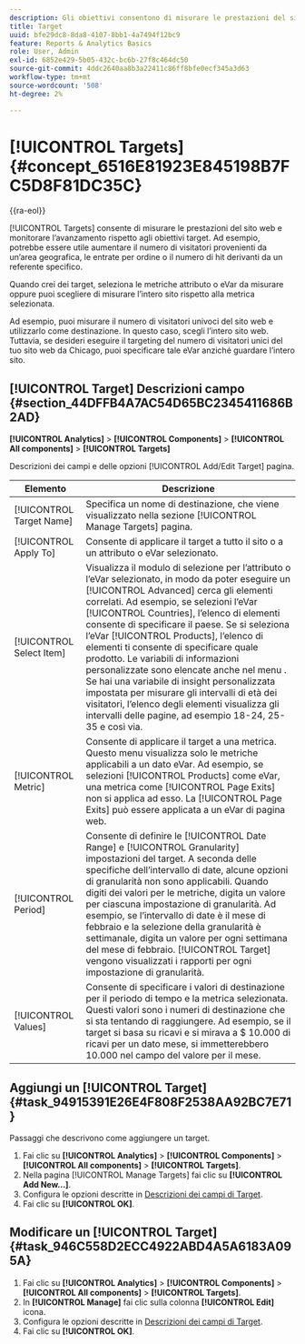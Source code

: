 ```yaml
---
description: Gli obiettivi consentono di misurare le prestazioni del sito web e tenere traccia dell’avanzamento rispetto agli obiettivi target. Ad esempio, potrebbe essere utile aumentare il numero di visitatori provenienti da un’area geografica, le entrate per ordine o il numero di hit derivanti da un referente specifico.
title: Target
uuid: bfe29dc8-8da8-4107-8bb1-4a7494f12bc9
feature: Reports & Analytics Basics
role: User, Admin
exl-id: 6852e429-5b05-432c-bc6b-27f8c464dc50
source-git-commit: 4ddc2640aa8b3a22411c86ff8bfe0ecf345a3d63
workflow-type: tm+mt
source-wordcount: '508'
ht-degree: 2%

---
```


# [!UICONTROL Targets] {#concept_6516E81923E845198B7FC5D8F81DC35C}

{{ra-eol}}

[!UICONTROL Targets] consente di misurare le prestazioni del sito web e monitorare l’avanzamento rispetto agli obiettivi target. Ad esempio, potrebbe essere utile aumentare il numero di visitatori provenienti da un’area geografica, le entrate per ordine o il numero di hit derivanti da un referente specifico.

Quando crei dei target, seleziona le metriche attributo o eVar da misurare oppure puoi scegliere di misurare l’intero sito rispetto alla metrica selezionata.

Ad esempio, puoi misurare il numero di visitatori univoci del sito web e utilizzarlo come destinazione. In questo caso, scegli l’intero sito web. Tuttavia, se desideri eseguire il targeting del numero di visitatori unici del tuo sito web da Chicago, puoi specificare tale eVar anziché guardare l’intero sito.

## [!UICONTROL Target] Descrizioni campo {#section_44DFFB4A7AC54D65BC2345411686B2AD}

**[!UICONTROL Analytics]** > **[!UICONTROL Components]** > **[!UICONTROL All components]** > **[!UICONTROL Targets]**

Descrizioni dei campi e delle opzioni [!UICONTROL Add/Edit Target] pagina.

| Elemento | Descrizione |
| --- | --- |
| [!UICONTROL Target Name] | Specifica un nome di destinazione, che viene visualizzato nella sezione [!UICONTROL Manage Targets] pagina. |
| [!UICONTROL Apply To] | Consente di applicare il target a tutto il sito o a un attributo o eVar selezionato. |
| [!UICONTROL Select Item] | Visualizza il modulo di selezione per l’attributo o l’eVar selezionato, in modo da poter eseguire un [!UICONTROL Advanced] cerca gli elementi correlati. Ad esempio, se selezioni l’eVar [!UICONTROL Countries], l’elenco di elementi consente di specificare il paese. Se si seleziona l’eVar [!UICONTROL Products], l’elenco di elementi ti consente di specificare quale prodotto. Le variabili di informazioni personalizzate sono elencate anche nel menu . Se hai una variabile di insight personalizzata impostata per misurare gli intervalli di età dei visitatori, l’elenco degli elementi visualizza gli intervalli delle pagine, ad esempio 18-24, 25-35 e così via. |
| [!UICONTROL Metric] | Consente di applicare il target a una metrica. Questo menu visualizza solo le metriche applicabili a un dato eVar. Ad esempio, se selezioni [!UICONTROL Products] come eVar, una metrica come [!UICONTROL Page Exits] non si applica ad esso. La [!UICONTROL Page Exits] può essere applicata a un eVar di pagina web. |
| [!UICONTROL Period] | Consente di definire le [!UICONTROL Date Range] e [!UICONTROL Granularity] impostazioni del target. A seconda delle specifiche dell’intervallo di date, alcune opzioni di granularità non sono applicabili. Quando digiti dei valori per le metriche, digita un valore per ciascuna impostazione di granularità. Ad esempio, se l’intervallo di date è il mese di febbraio e la selezione della granularità è settimanale, digita un valore per ogni settimana del mese di febbraio. [!UICONTROL Target] vengono visualizzati i rapporti per ogni impostazione di granularità. |
| [!UICONTROL Values] | Consente di specificare i valori di destinazione per il periodo di tempo e la metrica selezionata. Questi valori sono i numeri di destinazione che si sta tentando di raggiungere. Ad esempio, se il target si basa su ricavi e si mirava a $ 10.000 di ricavi per un dato mese, si immetterebbero 10.000 nel campo del valore per il mese. |

## Aggiungi un [!UICONTROL Target] {#task_94915391E26E4F808F2538AA92BC7E71}

Passaggi che descrivono come aggiungere un target.

1. Fai clic su **[!UICONTROL Analytics]** > **[!UICONTROL Components]** > **[!UICONTROL All components]** > **[!UICONTROL Targets]**.
1. Nella pagina [!UICONTROL Manage Targets] fai clic su **[!UICONTROL Add New...]**.
1. Configura le opzioni descritte in [Descrizioni dei campi di Target](/help/analyze/reports-analytics/targets.md#section_44DFFB4A7AC54D65BC2345411686B2AD).
1. Fai clic su **[!UICONTROL OK]**.

## Modificare un [!UICONTROL Target] {#task_946C558D2ECC4922ABD4A5A6183A095A}

1. Fai clic su **[!UICONTROL Analytics]** > **[!UICONTROL Components]** > **[!UICONTROL All components]** > **[!UICONTROL Targets]**.
1. In **[!UICONTROL Manage]** fai clic sulla colonna **[!UICONTROL Edit]** icona.
1. Configura le opzioni descritte in [Descrizioni dei campi di Target](/help/analyze/reports-analytics/targets.md#section_44DFFB4A7AC54D65BC2345411686B2AD).
1. Fai clic su **[!UICONTROL OK]**.
